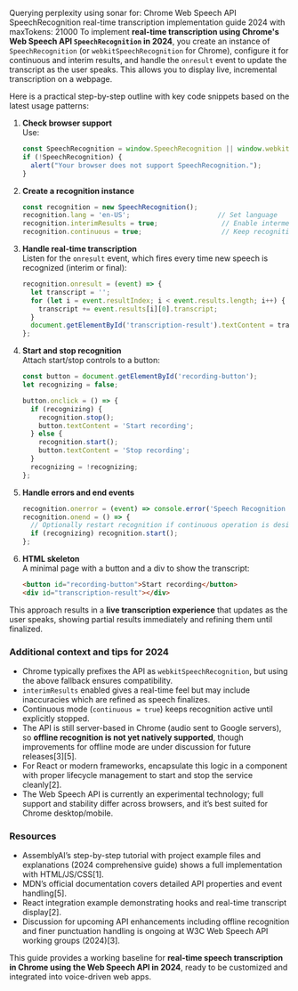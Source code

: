 Querying perplexity using sonar for: Chrome Web Speech API SpeechRecognition real-time transcription implementation guide 2024 with maxTokens: 21000
To implement **real-time transcription using Chrome's Web Speech API `SpeechRecognition` in 2024**, you create an instance of `SpeechRecognition` (or `webkitSpeechRecognition` for Chrome), configure it for continuous and interim results, and handle the `onresult` event to update the transcript as the user speaks. This allows you to display live, incremental transcription on a webpage.

Here is a practical step-by-step outline with key code snippets based on the latest usage patterns:

1. **Check browser support**  
   Use:
   ```js
   const SpeechRecognition = window.SpeechRecognition || window.webkitSpeechRecognition;
   if (!SpeechRecognition) {
     alert("Your browser does not support SpeechRecognition.");
   }
   ```

2. **Create a recognition instance**  
   ```js
   const recognition = new SpeechRecognition();
   recognition.lang = 'en-US';                      // Set language
   recognition.interimResults = true;                // Enable intermediate results for real-time updates
   recognition.continuous = true;                    // Keep recognition running continuously
   ```

3. **Handle real-time transcription**  
   Listen for the `onresult` event, which fires every time new speech is recognized (interim or final):  
   ```js
   recognition.onresult = (event) => {
     let transcript = '';
     for (let i = event.resultIndex; i < event.results.length; i++) {
       transcript += event.results[i][0].transcript;
     }
     document.getElementById('transcription-result').textContent = transcript;
   };
   ```

4. **Start and stop recognition**  
   Attach start/stop controls to a button:  
   ```js
   const button = document.getElementById('recording-button');
   let recognizing = false;

   button.onclick = () => {
     if (recognizing) {
       recognition.stop();
       button.textContent = 'Start recording';
     } else {
       recognition.start();
       button.textContent = 'Stop recording';
     }
     recognizing = !recognizing;
   };
   ```

5. **Handle errors and end events**  
   ```js
   recognition.onerror = (event) => console.error('Speech Recognition Error', event.error);
   recognition.onend = () => {
     // Optionally restart recognition if continuous operation is desired
     if (recognizing) recognition.start();
   };
   ```

6. **HTML skeleton**  
   A minimal page with a button and a div to show the transcript:  
   ```html
   <button id="recording-button">Start recording</button>
   <div id="transcription-result"></div>
   ```

This approach results in a **live transcription experience** that updates as the user speaks, showing partial results immediately and refining them until finalized.

### Additional context and tips for 2024

- Chrome typically prefixes the API as `webkitSpeechRecognition`, but using the above fallback ensures compatibility.
- `interimResults` enabled gives a real-time feel but may include inaccuracies which are refined as speech finalizes.
- Continuous mode (`continuous = true`) keeps recognition active until explicitly stopped.
- The API is still server-based in Chrome (audio sent to Google servers), so **offline recognition is not yet natively supported**, though improvements for offline mode are under discussion for future releases[3][5].
- For React or modern frameworks, encapsulate this logic in a component with proper lifecycle management to start and stop the service cleanly[2].
- The Web Speech API is currently an experimental technology; full support and stability differ across browsers, and it’s best suited for Chrome desktop/mobile.

### Resources

- AssemblyAI’s step-by-step tutorial with project example files and explanations (2024 comprehensive guide) shows a full implementation with HTML/JS/CSS[1].
- MDN’s official documentation covers detailed API properties and event handling[5].
- React integration example demonstrating hooks and real-time transcript display[2].
- Discussion for upcoming API enhancements including offline recognition and finer punctuation handling is ongoing at W3C Web Speech API working groups (2024)[3].

This guide provides a working baseline for **real-time speech transcription in Chrome using the Web Speech API in 2024**, ready to be customized and integrated into voice-driven web apps.